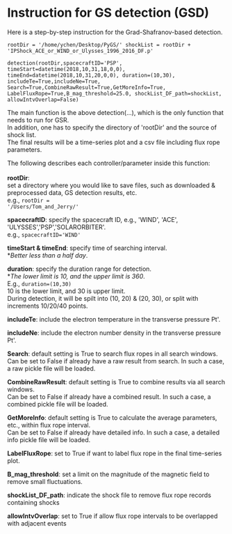 # Instruction for GS detection (GSD)<br>
Here is a step-by-step instruction for the Grad-Shafranov-based detection. 

<code>rootDir = '/home/ychen/Desktop/PyGS/'
shockList = rootDir + 'IPShock_ACE_or_WIND_or_Ulysses_1996_2016_DF.p'</code>

<code>detection(rootDir,spacecraftID='PSP',
    timeStart=datetime(2018,10,31,18,0,0),
    timeEnd=datetime(2018,10,31,20,0,0),
    duration=(10,30),
    includeTe=True,includeNe=True,
    Search=True,CombineRawResult=True,GetMoreInfo=True,
    LabelFluxRope=True,B_mag_threshold=25.0,
    shockList_DF_path=shockList,
    allowIntvOverlap=False)</code>

The main function is the above detection(...), which is the only function that needs to run for GSR.<br>
In addition, one has to specify the directory of 'rootDir' and the source of shock list.<br>
The final results will be a time-series plot and a csv file including flux rope parameters. <br>

The following describes each controller/parameter inside this function:<br><br>
**rootDir**: <br> set a directory where you would like to save files, 
such as downloaded & preprocessed data, GS detection results, etc.<br>
e.g., <code>rootDir = '/Users/Tom_and_Jerry/' </code>

**spacecraftID**: specify the spacecraft ID, e.g., 'WIND', 'ACE', 'ULYSSES','PSP','SOLARORBITER'.<br>
e.g., <code>spacecraftID='WIND'</code>

**timeStart & timeEnd**: specify time of searching interval.<br>
**Better less than a half day*.

**duration**: specify the duration range for detection.<br>
**The lower limit is 10, and the upper limit is 360*.<br>
E.g., <code>duration=(10,30)</code><br>
10 is the lower limit, and 30 is upper limit.<br>
During detection, it will be spilt into (10, 20) & (20, 30), or split with increments 10/20/40 points.<br>


**includeTe**: include the electron temperature in the transverse pressure Pt'.

**includeNe**: include the electron number density in the transverse pressure Pt'.

**Search**: default setting is True to search flux ropes in all 
search windows.<br>
Can be set to False if already have a raw result from search.
In such a case, a raw pickle file will be loaded.

**CombineRawResult**: default setting is True to combine results via all 
search windows.<br>
Can be set to False if already have a combined result.
In such a case, a combined pickle file will be loaded.

**GetMoreInfo**: default setting is True to calculate the average parameters, etc., 
within flux rope interval.<br>
Can be set to False if already have detailed info.
In such a case, a detailed info pickle file will be loaded.

**LabelFluxRope**: set to True if want to label flux rope in the final 
time-series plot.

**B_mag_threshold**: set a limit on the magnitude of the magnetic field to remove
small fluctuations.
  
**shockList_DF_path**: indicate the shock file to remove flux rope records
containing shocks

**allowIntvOverlap**: set to True if allow flux rope intervals to be overlapped
with adjacent events
